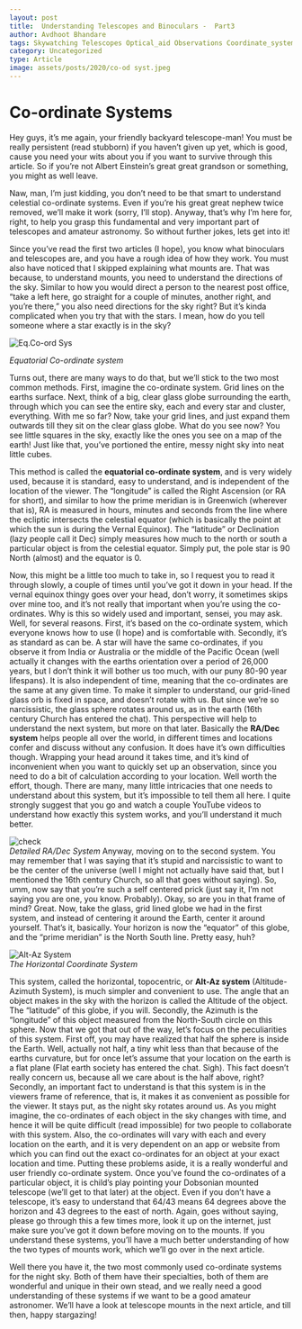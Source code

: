 ```yaml
---
layout: post
title:  Understanding Telescopes and Binoculars -  Part3
author: Avdhoot Bhandare
tags: Skywatching Telescopes Optical_aid Observations Coordinate_system
category: Uncategorized
type: Article
image: assets/posts/2020/co-od syst.jpeg
---
```


# Co-ordinate Systems

Hey guys, it’s me again, your friendly backyard telescope-man! You must be really persistent (read stubborn) if you haven’t given up yet, which is good, cause you need your wits about you if you want to survive through this article. So if you’re not Albert Einstein’s great great grandson or something, you might as well leave.

Naw, man, I’m just kidding, you don’t need to be that smart to understand celestial co-ordinate systems. Even if you’re his great great nephew twice removed, we’ll make it work (sorry, I’ll stop). Anyway, that’s why I’m here for, right, to help you grasp this fundamental and very important part of telescopes and amateur astronomy. So without further jokes, lets get into it!

Since you’ve read the first two articles (I hope), you know what binoculars and telescopes are, and you have a rough idea of how they work. You must also have noticed that I skipped explaining what mounts are. That was because, to understand mounts, you need to understand the directions of the sky. Similar to how you would direct a person to the nearest post office, “take a left here, go straight for a couple of minutes, another right, and you’re there,” you also need directions for the sky right? But it’s kinda complicated when you try that with the stars. I mean, how do you tell someone where a star exactly is in the sky?

![Eq.Co-ord Sys](https://i.imgur.com/onRnXJF.gif)

*Equatorial Co-ordinate system*

Turns out, there are many ways to do that, but we’ll stick to the two most common methods. First, imagine the co-ordinate system. Grid lines on the earths surface. Next, think of a big, clear glass globe surrounding the earth, through which you can see the entire sky, each and every star and cluster, everything. With me so far? Now, take your grid lines, and just expand them outwards till they sit on the clear glass globe. What do you see now? You see little squares in the sky, exactly like the ones you see on a map of the earth! Just like that, you’ve portioned the entire, messy night sky into neat little cubes.

This method is called the **equatorial co-ordinate system**, and is very widely used, because it is standard, easy to understand, and is independent of the location of the viewer. The “longitude” is called the Right Ascension (or RA for short), and similar to how the prime meridian is in Greenwich (wherever that is), RA is measured in hours, minutes and seconds from the line where the ecliptic intersects the celestial equator (which is basically the point at which the sun is during the Vernal Equinox). The “latitude” or Declination (lazy people call it Dec) simply measures how much to the north or south a particular object is from the celestial equator. Simply put, the pole star is 90 North (almost) and the equator is 0.

Now, this might be a little too much to take in, so I request you to read it through slowly, a couple of times until you’ve got it down in your head. If the vernal equinox thingy goes over your head, don’t worry, it sometimes skips over mine too, and it’s not really that important when you’re using the co-ordinates.
Why is this so widely used and important, sensei, you may ask. Well, for several reasons. First, it’s based on the co-ordinate system, which everyone knows how to use (I hope) and is comfortable with. Secondly, it’s as standard as can be. A star will have the same co-ordinates, if you observe it from India or Australia or the middle of the Pacific Ocean (well actually it changes with the earths orientation over a period of 26,000 years, but I don’t think it will bother us too much, with our puny 80-90 year lifespans). It is also independent of time, meaning that the co-ordinates are the same at any given time. To make it simpler to understand, our grid-lined glass orb is fixed in space, and doesn’t rotate with us. But since we’re so narcissistic, the glass sphere rotates around us, as in the earth (16th century Church has entered the chat). This perspective will help to understand the next system, but more on that later. Basically the **RA/Dec system** helps people all over the world, in different times and locations confer and discuss without any confusion. It does have it’s own difficulties though. Wrapping your head around it takes time, and it’s kind of inconvenient when you want to quickly set up an observation, since you need to do a bit of calculation according to your location. Well worth the effort, though.
There are many, many little intricacies that one needs to understand about this system, but it’s impossible to tell them all here. I quite strongly suggest that you go and watch a couple YouTube videos to understand how exactly this system works, and you’ll understand it much better.


![check](https://i.imgur.com/owS4gos.gif)
\
*Detailed RA/Dec System*
Anyway, moving on to the second system. You may remember that I was saying that it’s stupid and narcissistic to want to be the center of the universe (well I might not actually have said that, but I mentioned the 16th century Church, so all that goes without saying). So, umm, now say that you’re such a self centered prick (just say it, I’m not saying you are one, you know. Probably). Okay, so are you in that frame of mind? Great. Now, take the glass, grid lined globe we had in the first system, and instead of centering it around the Earth, center it around yourself. That’s it, basically. Your horizon is now the “equator” of this globe, and the “prime meridian” is the North South line. Pretty easy, huh?

![*Alt-Az System*](https://i.imgur.com/9o69fSb.png)\
*The Horizontal Coordinate System*

This system, called the horizontal, topocentric, or **Alt-Az system** (Altitude-Azimuth System), is much simpler and convenient to use. The angle that an object makes in the sky with the horizon is called the Altitude of the object. The “latitude” of this globe, if you will. Secondly, the Azimuth is the “longitude” of this object measured from the North-South circle on this sphere. Now that we got that out of the way, let’s focus on the peculiarities of this system.
First off, you may have realized that half the sphere is inside the Earth. Well, actually not half, a tiny whit less than that because of the earths curvature, but for once let’s assume that your location on the earth is a flat plane (Flat earth society has entered the chat. Sigh). This fact doesn’t really concern us, because all we care about is the half above, right? Secondly, an important fact to understand is that this system is in the viewers frame of reference, that is, it makes it as convenient as possible for the viewer. It stays put, as the night sky rotates around us. As you might imagine, the co-ordinates of each object in the sky changes with time, and hence it will be quite difficult (read impossible) for two people to collaborate with this system. Also, the co-ordinates will vary with each and every location on the earth, and it is very dependent on an app or website from which you can find out the exact co-ordinates for an object at your exact location and time.
Putting these problems aside, it is a really wonderful and user friendly co-ordinate system. Once you’ve found the co-ordinates of a particular object, it is child’s play pointing your Dobsonian mounted telescope (we’ll get to that later) at the object. Even if you don’t have a telescope, it’s easy to understand that 64/43 means 64 degrees above the horizon and 43 degrees to the east of north.
Again, goes without saying, please go through this a few times more, look it up on the internet, just make sure you’ve got it down before moving on to the mounts. If you understand these systems, you’ll have a much better understanding of how the two types of mounts work, which we’ll go over in the next article.

Well there you have it, the two most commonly used co-ordinate systems for the night sky. Both of them have their specialties, both of them are wonderful and unique in their own stead, and we really need a good understanding of these systems if we want to be a good amateur astronomer. We’ll have a look at telescope mounts in the next article, and till then, happy stargazing!